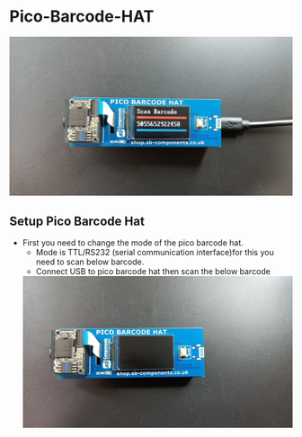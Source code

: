 # Pico-Barcode-HAT

<img src= https://github.com/sbcshop/Pico-Barcode-HAT/blob/main/images/img1.jpg />

## Setup Pico Barcode Hat
* First you need to change the mode of the pico barcode hat.   
  * Mode is TTL/RS232 (serial communication interface)for this you need to scan below barcode.
  * Connect USB to pico barcode hat then scan the below barcode
  <img src= https://github.com/sbcshop/Pico-Barcode-HAT/blob/main/images/img3.jpg />

  
   
